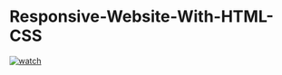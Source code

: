# Responsive-Website-With-HTML-CSS
[![watch](https://i.postimg.cc/J4F35Lww/Web-1920-1.png)](https://youtu.be/iPglKACChK0)
